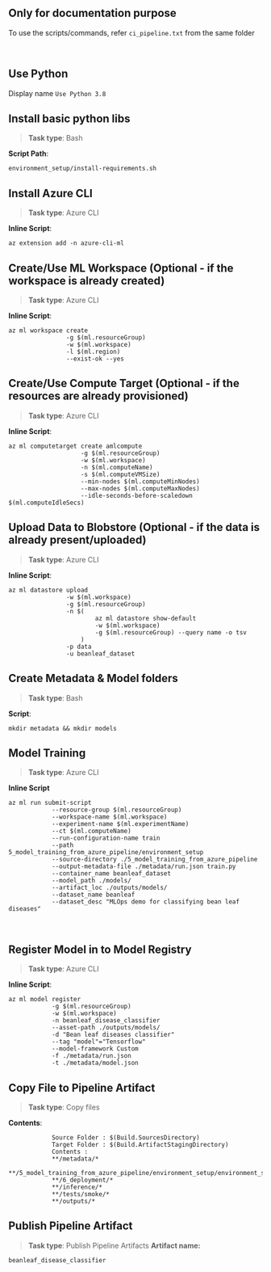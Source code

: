 ## Only for documentation purpose
To use the scripts/commands, refer `ci_pipeline.txt` from the same folder

<br/>

## Use Python
Display name `Use Python 3.8`

## Install basic python libs
> **Task type**: Bash

**Script Path**:
```
environment_setup/install-requirements.sh
```

## Install Azure CLI
> **Task type**: Azure CLI

**Inline Script**:
```
az extension add -n azure-cli-ml
```

## Create/Use ML Workspace (Optional - if the workspace is already created)
> **Task type**: Azure CLI

**Inline Script**:
```
az ml workspace create 
                -g $(ml.resourceGroup)
                -w $(ml.workspace)
                -l $(ml.region)
                --exist-ok --yes
```

## Create/Use Compute Target (Optional - if the resources are already provisioned)
> **Task type**: Azure CLI

**Inline Script**:
```
az ml computetarget create amlcompute
                    -g $(ml.resourceGroup)
                    -w $(ml.workspace)
                    -n $(ml.computeName)
                    -s $(ml.computeVMSize)
                    --min-nodes $(ml.computeMinNodes)
                    --max-nodes $(ml.computeMaxNodes)
                    --idle-seconds-before-scaledown $(ml.computeIdleSecs) 
```

## Upload Data to Blobstore (Optional - if the data is already present/uploaded)
> **Task type**: Azure CLI

**Inline Script**:
```
az ml datastore upload
                -w $(ml.workspace)
                -g $(ml.resourceGroup)
                -n $(
                        az ml datastore show-default
                        -w $(ml.workspace)
                        -g $(ml.resourceGroup) --query name -o tsv
                    )
                -p data
                -u beanleaf_dataset
```

## Create Metadata & Model folders
> **Task type**: Bash

**Script**:
```
mkdir metadata && mkdir models
```

## Model Training
> **Task type**: Azure CLI

**Inline Script**
```
az ml run submit-script 
            --resource-group $(ml.resourceGroup) 
            --workspace-name $(ml.workspace) 
            --experiment-name $(ml.experimentName) 
            --ct $(ml.computeName) 
            --run-configuration-name train 
            --path 5_model_training_from_azure_pipeline/environment_setup 
            --source-directory ./5_model_training_from_azure_pipeline 
            --output-metadata-file ./metadata/run.json train.py 
            --container_name beanleaf_dataset 
            --model_path ./models/ 
            --artifact_loc ./outputs/models/ 
            --dataset_name beanleaf 
            --dataset_desc "MLOps demo for classifying bean leaf diseases"
```
<br/>

## Register Model in to Model Registry
> **Task type**: Azure CLI

**Inline Script**:
```
az ml model register
            -g $(ml.resourceGroup)
            -w $(ml.workspace)
            -n beanleaf_disease_classifier
            --asset-path ./outputs/models/
            -d "Bean leaf diseases classifier"
            --tag "model"="Tensorflow" 
            --model-framework Custom
            -f ./metadata/run.json
            -t ./metadata/model.json
```

## Copy File to Pipeline Artifact
> **Task type**: Copy files

**Contents**: 
```
            Source Folder : $(Build.SourcesDirectory)
            Target Folder : $(Build.ArtifactStagingDirectory)
            Contents :
            **/metadata/*
            **/5_model_training_from_azure_pipeline/environment_setup/environment_setup/*
            **/6_deployment/*
            **/inference/*
            **/tests/smoke/*
            **/outputs/*
```

## Publish Pipeline Artifact
> **Task type**: Publish Pipeline Artifacts
**Artifact name:**
```
beanleaf_disease_classifier
```